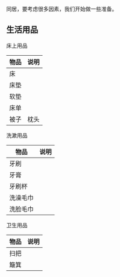 同居，要考虑很多因素，我们开始做一些准备。

## 生活用品

床上用品

|  物品  | 说明 |      
| --- | --- |
|  床  |      |  
|  床垫  |      |  
|  软垫 |      |
| 床单 |   |
| 被子 | 枕头 |

洗漱用品

| 物品 | 说明 |
| --- | --- |
| 牙刷 | |
| 牙膏 ||
| 牙刷杯 ||
| 洗澡毛巾 ||
| 洗脸毛巾 ||

卫生用品

| 物品 | 说明 |
| --- | --- |
| 扫把 ||
| 簸箕 ||
